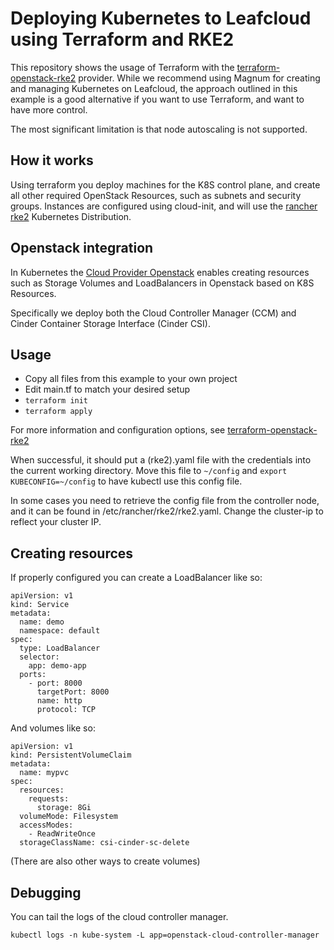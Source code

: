 # Deploying Kubernetes to Leafcloud using Terraform and RKE2

This repository shows the usage of Terraform with the [terraform-openstack-rke2](github.com/remche/terraform-openstack-rke2) provider. While we recommend using Magnum for creating and managing Kubernetes on Leafcloud, the approach outlined in this example is a good alternative if you want to use Terraform, and want to have more control.

The most significant limitation is that node autoscaling is not supported.

## How it works

Using terraform you deploy machines for the K8S control plane, and create all other required OpenStack Resources, such as subnets and security groups. Instances are configured using cloud-init, and will use the [rancher rke2](https://docs.rke2.io) Kubernetes Distribution.

## Openstack integration

In Kubernetes the [Cloud Provider Openstack](https://github.com/kubernetes/cloud-provider-openstack/) enables creating resources such as Storage Volumes and LoadBalancers in Openstack based on K8S Resources.

Specifically we deploy both the Cloud Controller Manager (CCM) and Cinder Container Storage Interface (Cinder CSI).

## Usage

- Copy all files from this example to your own project
- Edit main.tf to match your desired setup
- `terraform init`
- `terraform apply`

For more information and configuration options, see [terraform-openstack-rke2](github.com/remche/terraform-openstack-rke2)

When successful, it should put a (rke2).yaml file with the credentials into the current working directory. Move this file to `~/config` and `export KUBECONFIG=~/config` to have kubectl use this config file.

In some cases you need to retrieve the config file from the controller node, and it can be found in /etc/rancher/rke2/rke2.yaml. Change the cluster-ip to reflect your cluster IP.

## Creating resources

If properly configured you can create a LoadBalancer like so:

```
apiVersion: v1
kind: Service
metadata:
  name: demo
  namespace: default
spec:
  type: LoadBalancer
  selector:
    app: demo-app
  ports:
    - port: 8000
      targetPort: 8000
      name: http
      protocol: TCP
```

And volumes like so:

```
apiVersion: v1
kind: PersistentVolumeClaim
metadata:
  name: mypvc
spec:
  resources:
    requests:
      storage: 8Gi
  volumeMode: Filesystem
  accessModes:
    - ReadWriteOnce
  storageClassName: csi-cinder-sc-delete
```

(There are also other ways to create volumes)

## Debugging

You can tail the logs of the cloud controller manager.

```
kubectl logs -n kube-system -L app=openstack-cloud-controller-manager
```
